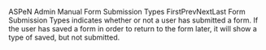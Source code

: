 ASPeN Admin Manual
Form Submission Types
FirstPrevNextLast
Form Submission Types indicates whether or not a user has submitted a form.  If the user has saved a form in order to return to the form later, it will show a type of saved, but not submitted.